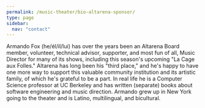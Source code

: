 ```yaml
---
permalink: /music-theater/bio-altarena-sponsor/
type: page
sidebar:
  nav: "contact"
---
```

Armando Fox (he/él/il/lui) has over the years been an Altarena Board member,
volunteer, technical advisor, supporter, and most fun of all, Music
Director for many of its shows, including this season's upcoming "La
Cage aux Folles."  Altarena has long been his "third place," and he's
happy to have one more way to support this valuable
community institution and its artistic family, of which he's grateful
to be a part.  In real life he is a Computer Science professor at
UC Berkeley and has written (separate) books about software
engineering and music direction.  Armando grew up in New York going to
the theater and is Latino, multilingual, and bicultural.
